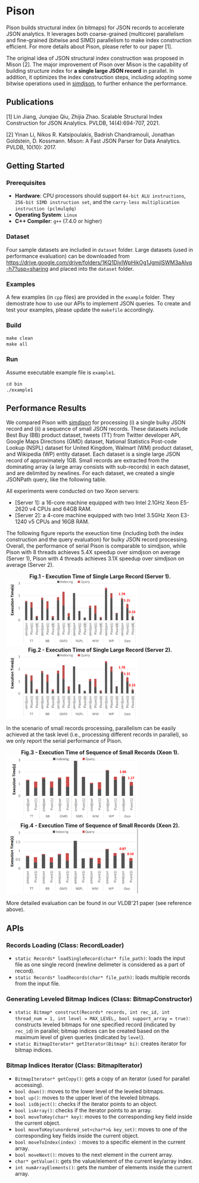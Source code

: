 # Pison
Pison builds structural index (in bitmaps) for JSON records to accelerate JSON analytics. 
It leverages both coarse-grained (multicore) parallelism and fine-grained (bitwise and SIMD) parallelism to make index construction efficient.
For more details about Pison, please refer to our paper [1].

The original idea of JSON structural index construction was proposed in Mison [2]. The major improvement of Pison over Mison is the capability of building structure index for **a single large JSON record** in parallel. In addition, it optimizes the index construction steps, including adopting some bitwise operations used in [simdjson](https://github.com/simdjson/simdjson), to further enhance the performance. 

## Publications
[1] Lin Jiang, Junqiao Qiu, Zhijia Zhao. Scalable Structural Index Construction for JSON Analytics. PVLDB, 14(4):694-707, 2021.

[2] Yinan Li, Nikos R. Katsipoulakis, Badrish Chandramouli, Jonathan  Goldstein, D. Kossmann. Mison: A Fast JSON Parser for Data Analytics. PVLDB, 10(10): 2017.

## Getting Started
### Prerequisites
- **Hardware**: CPU processors should support `64-bit ALU instructions`, `256-bit SIMD instruction set`, and the `carry-less multiplication instruction (pclmulqdq)`
- **Operating System**: `Linux`
- **C++ Compiler**: `g++` (7.4.0 or higher)

### Dataset
Four sample datasets are included in `dataset` folder. Large datasets (used in performance evaluation) can be downloaded from https://drive.google.com/drive/folders/1KQ1DjvIWpHikOg1JgmjlSWM3aAlvq-h7?usp=sharing and placed into the `dataset` folder. 

### Examples
A few examples (in `cpp` files) are provided in the `example` folder. They demostrate how to use our APIs to implement JSON queries. To create and test your examples, please update the `makefile` accordingly.

### Build
  ```
  make clean
  make all
  ```
### Run
Assume executable example file is `example1`.
  ```
  cd bin
  ./example1
  ```

## Performance Results
We compared Pison with [simdjson](https://github.com/simdjson/simdjson) for processing (i) a single bulky JSON record and (ii) a sequence of small JSON records. These datasets include Best Buy (BB) product dataset, tweets (TT) from Twitter developer API, Google Maps Directions (GMD) dataset, National Statistics Post-code Lookup (NSPL) dataset for United Kingdom, Walmart (WM) product dataset, and Wikipedia (WP) entity dataset. Each dataset is a single large JSON record of approximately 1GB. Small records are extracted from the dominating array (a large array consists with sub-records) in each dataset, and are delimited by newlines. For each dataset, we created a single JSONPath query, like the following table. 


All experiments were conducted on two Xeon servers: 
- [Server 1]: a 16-core machine equipped with two Intel 2.1GHz Xeon E5-2620 v4 CPUs and 64GB RAM. 
- [Server 2]: a 4-core machine equipped with two Intel 3.5GHz Xeon E3-1240 v5 CPUs and 16GB RAM. 

The following figure reports the exeuction time (including both the index construction and the query evaluation) for bulky JSON record processing. Overall, the performance of serial Pison is comparable to simdjson, while Pison with 8 threads achieves 5.4X speedup over simdjson on average (Server 1), Pison with 4 threads achieves 3.1X speedup over simdjson on average (Server 2). 

<figcaption style="text-align:center"><b>Fig.1 - Execution Time of Single Large Record (Server 1).</b></figcaption>
<img src="doc/compare_large_server1.png" width="70%"></img>

<figcaption style="text-align:center"><b>Fig.2 - Execution Time of Single Large Record (Server 2).</b></figcaption>
<img src="doc/compare_large_server2.png" width="70%"></img>


In the scenario of small records processing, parallelism can be easily achieved at the task level (i.e., processing different records in parallel), so we only report the serial performance of Pison.

<figcaption style="text-align:center"><b>Fig.3 - Execution Time of Sequence of Small Records (Xeon 1).</b></figcaption>
<img src="doc/compare_small_server1.png" width="70%"></img>

<figcaption style="text-align:center"><b>Fig.4 - Execution Time of Sequence of Small Records (Xeon 2).</b></figcaption>
<img src="doc/compare_small_server2.png" width="70%"></img>

More detailed evaluation can be found in our VLDB'21 paper (see reference above).

## APIs
### Records Loading (Class: RecordLoader)
- `static Records* loadSingleRecord(char* file_path)`: loads the input file as one single record (newline delimeter is considered as a part of record). 
- `static Records* loadRecords(char* file_path)`: loads multiple records from the input file. 
### Generating Leveled Bitmap Indices (Class: BitmapConstructor)
- `static Bitmap* construct(Records* records, int rec_id, int thread_num = 1, int level = MAX_LEVEL, bool support_array = true)`: constructs leveled bitmaps for one specified record (indicated by `rec_id`) in parallel; bitmap indices can be created based on the maximum level of given queries (indicated by `level`). 
- `static BitmapIterator* getIterator(Bitmap* bi)`: creates iterator for bitmap indices.
### Bitmap Indices Iterator (Class: BitmapIterator)
- `BitmapIterator* getCopy()`: gets a copy of an iterator (used for parallel accessing).
- `bool down()`: moves to the lower level of the leveled bitmaps.
- `bool up()`: moves to the upper level of the leveled bitmaps.
- `bool isObject()`: checks if the iterator points to an object.
- `bool isArray()`: checks if the iterator points to an array.
- `bool moveToKey(char* key)`: moves to the corresponding key field inside the current object.
- `bool moveToKey(unordered_set<char*>& key_set)`: moves to one of the corresponding key fields inside the current object.
- `bool moveToIndex(index) `: moves to a specific element in the current array.
- `bool moveNext()`: moves to the next element in the current array.
- `char* getValue()`: gets the value/element of the current key/array index.
- `int numArrayElements()`: gets the number of elements inside the current array.
